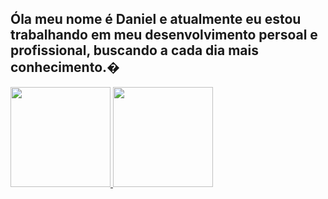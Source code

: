 ## Óla meu nome é Daniel e atualmente eu estou trabalhando em meu desenvolvimento persoal e profissional, buscando a cada dia mais conhecimento.� 
<div align = "centro">
  <a href="https://github.com/daniel9821">
  <img height="160em" src="https://github-readme-stats.vercel.app/api?username=daniel9821&show_icons=true&theme=dracula&include_all_commits=true&count_private=true"/>
  <img height="160em" src="https://github-readme-stats.vercel.app/api/top-langs/?username=daniel9821&layout=compact&langs_count=7&theme=dracula"/>
</div>
